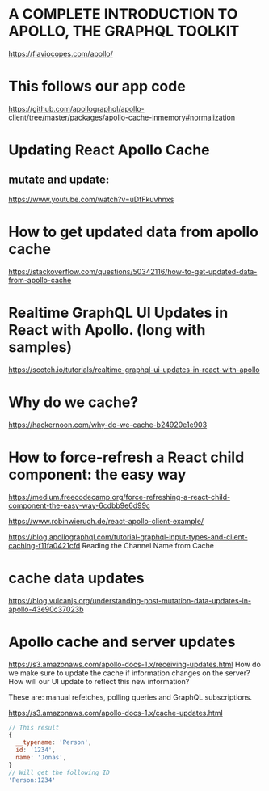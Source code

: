 # A COMPLETE INTRODUCTION TO APOLLO, THE GRAPHQL TOOLKIT
https://flaviocopes.com/apollo/

# This follows our app code
https://github.com/apollographql/apollo-client/tree/master/packages/apollo-cache-inmemory#normalization

# Updating React Apollo Cache
## mutate and update:
https://www.youtube.com/watch?v=uDfFkuvhnxs

# How to get updated data from apollo cache
https://stackoverflow.com/questions/50342116/how-to-get-updated-data-from-apollo-cache

# Realtime GraphQL UI Updates in React with Apollo. (long with samples)
https://scotch.io/tutorials/realtime-graphql-ui-updates-in-react-with-apollo

# Why do we cache?
https://hackernoon.com/why-do-we-cache-b24920e1e903

# How to force-refresh a React child component: the easy way
https://medium.freecodecamp.org/force-refreshing-a-react-child-component-the-easy-way-6cdbb9e6d99c

https://www.robinwieruch.de/react-apollo-client-example/

https://blog.apollographql.com/tutorial-graphql-input-types-and-client-caching-f11fa0421cfd
Reading the Channel Name from Cache

# cache data updates
https://blog.vulcanjs.org/understanding-post-mutation-data-updates-in-apollo-43e90c37023b

# Apollo cache and server updates
https://s3.amazonaws.com/apollo-docs-1.x/receiving-updates.html
How do we make sure to update the cache if information changes on the server? How will our UI update to reflect this new information?

These are: manual refetches, polling queries and GraphQL subscriptions.


https://s3.amazonaws.com/apollo-docs-1.x/cache-updates.html

```js
// This result
{
  __typename: 'Person',
  id: '1234',
  name: 'Jonas',
}
// Will get the following ID
'Person:1234'
```

